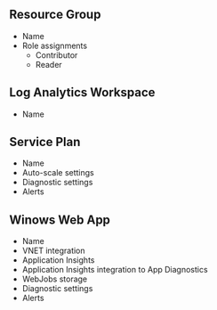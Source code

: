 ## Resource Group

- Name
- Role assignments
    - Contributor
    - Reader

## Log Analytics Workspace
- Name

## Service Plan
- Name
- Auto-scale settings
- Diagnostic settings
- Alerts

## Winows Web App
- Name
- VNET integration
- Application Insights
- Application Insights integration to App Diagnostics
- WebJobs storage
- Diagnostic settings
- Alerts